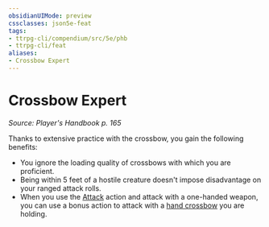 ```yaml
---
obsidianUIMode: preview
cssclasses: json5e-feat
tags:
- ttrpg-cli/compendium/src/5e/phb
- ttrpg-cli/feat
aliases:
- Crossbow Expert
---
```

# Crossbow Expert
*Source: Player's Handbook p. 165*  

Thanks to extensive practice with the crossbow, you gain the following benefits:

- You ignore the loading quality of crossbows with which you are proficient.  
- Being within 5 feet of a hostile creature doesn't impose disadvantage on your ranged attack rolls.  
- When you use the [Attack](/3-Mechanics/CLI/Rules/actions.md#Attack) action and attack with a one-handed weapon, you can use a bonus action to attack with a [hand crossbow](/3-Mechanics/CLI/Compendium/items/hand-crossbow.md) you are holding.
